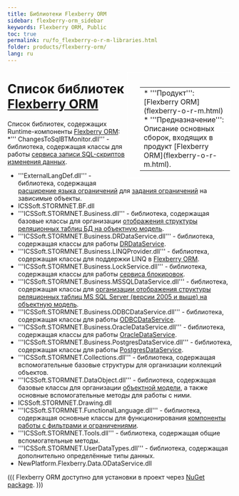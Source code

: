 ```yaml
---
title: Библиотеки Flexberry ORM
sidebar: flexberry-orm_sidebar
keywords: Flexberry ORM, Public
toc: true
permalink: ru/fo_flexberry-o-r-m-libraries.html
folder: products/flexberry-orm/
lang: ru
---
```


<div style="margin:5px; padding-left:28px; float:right; width:40%; outline:1px solid white;">
<br>
<table border="0" width="100%" bgcolor="#6495ED">
<tbody><tr><td bgcolor="#FFFFFF">
* '''Продукт''': [Flexberry ORM](flexberry-o-r-m.html)
* '''Предназначение''': Описание основных сборок, входящих в продукт [Flexberry ORM](flexberry-o-r-m.html).
</td>
</tr></tbody></table></a>
</div>

# Список библиотек [Flexberry ORM](flexberry-o-r-m.html)
Список библиотек, содержащих Runtime-компоненты [Flexberry ORM](flexberry-o-r-m.html):
*''' ChangesToSqlBTMonitor.dll''' - библиотека, содержащая классы для работы [сервиса записи SQL-скриптов изменения данных](changes-to-sql-b-t-monitor.html).
* '''ExternalLangDef.dll''' - библиотека, содержащая [расширение языка ограничений](external-lang-def.html) для [задания ограничений](limit-function.html) на зависимые объекты.
* ICSSoft.STORMNET.BF.dll
* '''ICSSoft.STORMNET.Business.dll''' - библиотека, содержащая базовые классы для организации [отображения структуры реляционных таблиц БД на объектную модель](data-service.html).
* '''ICSSoft.STORMNET.Business.DRDataService.dll''' - библиотека, содержащая классы для работы [DRDataService](d-r-data-service.html).
* '''ICSSoft.STORMNET.Business.LINQProvider.dll''' - библиотека, содержащая классы для поддержки LINQ в [Flexberry ORM](flexberry-o-r-m.html).
* '''ICSSoft.STORMNET.Business.LockService.dll''' - библиотека, содержащая классы для работы [сервиса блокировок](lock-service.html).
* '''ICSSoft.STORMNET.Business.MSSQLDataService.dll''' - библиотека, содержащая классы для [организации отображения структуры реляционных таблиц MS SQL Server (версии 2005 и выше) на объектную модель](data-service.html).
* '''ICSSoft.STORMNET.Business.ODBCDataService.dll'''  - библиотека, содержащая классы для работы [ODBCDataService](o-d-b-c-data-service.html).
* '''ICSSoft.STORMNET.Business.OracleDataService.dll''' - библиотека, содержащая классы для работы [OracleDataService](oracle-data-service.html).
* '''ICSSoft.STORMNET.Business.PostgresDataService.dll''' - библиотека, содержащая классы для работы [PostgresDataService](postgres-data-service.html). 
* '''ICSSoft.STORMNET.Collections.dll''' - библиотека, содержащая вспомогательные базовые структуры для организации коллекций объектов.
* '''ICSSoft.STORMNET.DataObject.dll''' - библиотека, содержащая базовые классы для организации [объектной модели](dataobject.html), а также основные вспомогательные методы для работы с ними.
* ICSSoft.STORMNET.Drawing.dll
*  '''ICSSoft.STORMNET.FunctionalLanguage.dll''' - библиотека, содержащая основные классы для функционирования [компоненты работы с фильтрами и ограничениями](limitation.html).
* '''ICSSoft.STORMNET.Tools.dll''' - библиотека, содержащая общие вспомогательные методы.
* '''ICSSoft.STORMNET.UserDataTypes.dll''' - библиотека, содержащая дополнительно определённые типы данных.
* NewPlatform.Flexberry.Data.ODataService.dll

(((
<msg type=information>Flexberry ORM доступно для установки в проект через [NuGet package](https://www.nuget.org/packages/NewPlatform.Flexberry.ORM).</msg>
)))



